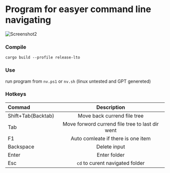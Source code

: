 # Program for easyer command line navigating

![Screenshot2](https://github.com/JikoUnderscore/navigatecl/assets/59426055/0922ddc6-2c47-4064-af0f-bd5730b5093b)

### Compile

`cargo build --profile release-lto`

### Use

run program from `nv.ps1` or `nv.sh` (linux untested and GPT genereted)

### Hotkeys

| Commad | Description | 
|:-------------|:--------------:|
| Shift+Tab(Backtab)            | Move back currend file tree         |
| Tab                           | Move forword currend file tree to last dir went         |
| F1                            | Auto comleate if there is one item         |
| Backspace                     | Delete input         |
| Enter                         | Enter folder         |
| Esc                           | `cd` to curent navigated folder|
